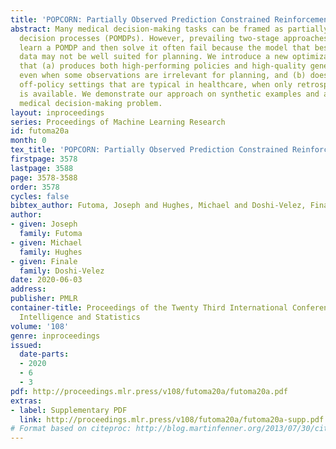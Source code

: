 ```yaml
---
title: 'POPCORN: Partially Observed Prediction Constrained Reinforcement Learning'
abstract: Many medical decision-making tasks can be framed as partially observed Markov
  decision processes (POMDPs). However, prevailing two-stage approaches that first
  learn a POMDP and then solve it often fail because the model that best fits the
  data may not be well suited for planning. We introduce a new optimization objective
  that (a) produces both high-performing policies and high-quality generative models,
  even when some observations are irrelevant for planning, and (b) does so in batch
  off-policy settings that are typical in healthcare, when only retrospective data
  is available. We demonstrate our approach on synthetic examples and a challenging
  medical decision-making problem.
layout: inproceedings
series: Proceedings of Machine Learning Research
id: futoma20a
month: 0
tex_title: 'POPCORN: Partially Observed Prediction Constrained Reinforcement Learning'
firstpage: 3578
lastpage: 3588
page: 3578-3588
order: 3578
cycles: false
bibtex_author: Futoma, Joseph and Hughes, Michael and Doshi-Velez, Finale
author:
- given: Joseph
  family: Futoma
- given: Michael
  family: Hughes
- given: Finale
  family: Doshi-Velez
date: 2020-06-03
address: 
publisher: PMLR
container-title: Proceedings of the Twenty Third International Conference on Artificial
  Intelligence and Statistics
volume: '108'
genre: inproceedings
issued:
  date-parts:
  - 2020
  - 6
  - 3
pdf: http://proceedings.mlr.press/v108/futoma20a/futoma20a.pdf
extras:
- label: Supplementary PDF
  link: http://proceedings.mlr.press/v108/futoma20a/futoma20a-supp.pdf
# Format based on citeproc: http://blog.martinfenner.org/2013/07/30/citeproc-yaml-for-bibliographies/
---
```

